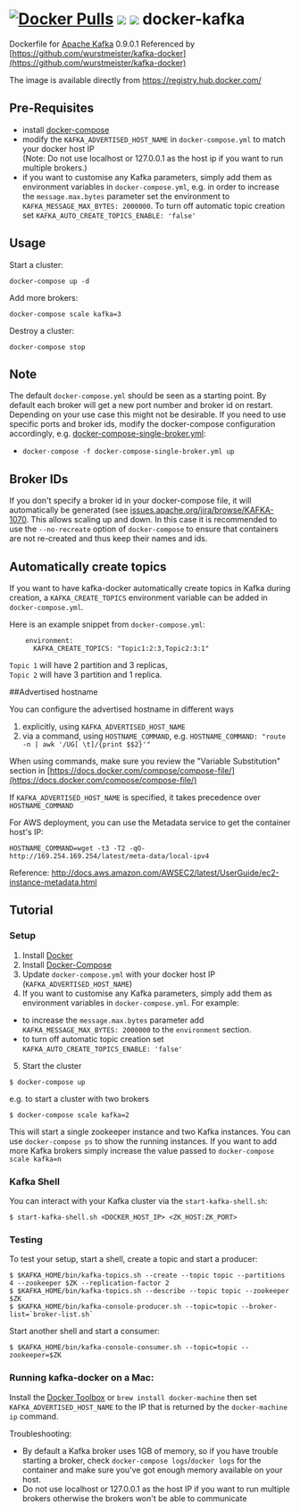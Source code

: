 [![Docker Pulls](https://img.shields.io/docker/pulls/enow/kafka.svg)](https://hub.docker.com/r/enow/kafka/)
[![](https://images.microbadger.com/badges/image/enow/kafka.svg)](https://hub.docker.com/r/enow/kafka/)
[![](https://images.microbadger.com/badges/version/enow/kafka.svg)](https://hub.docker.com/r/enow/kafka/)
docker-kafka
============
Dockerfile for [Apache Kafka](http://kafka.apache.org/) 0.9.0.1 Referenced by [https://github.com/wurstmeister/kafka-docker](https://github.com/wurstmeister/kafka-docker)

The image is available directly from https://registry.hub.docker.com/

## Pre-Requisites

- install [docker-compose](https://docs.docker.com/compose/install/)
- modify the ```KAFKA_ADVERTISED_HOST_NAME``` in ```docker-compose.yml``` to match your docker host IP <br/>
(Note: Do not use localhost or 127.0.0.1 as the host ip if you want to run multiple brokers.)
- if you want to customise any Kafka parameters, simply add them as environment variables in ```docker-compose.yml```, e.g. in order to increase the ```message.max.bytes``` parameter set the environment to ```KAFKA_MESSAGE_MAX_BYTES: 2000000```. To turn off automatic topic creation set ```KAFKA_AUTO_CREATE_TOPICS_ENABLE: 'false'```

## Usage

Start a cluster:

    docker-compose up -d

Add more brokers:

    docker-compose scale kafka=3

Destroy a cluster:

    docker-compose stop

## Note

The default ```docker-compose.yml``` should be seen as a starting point. By default each broker will get a new port number and broker id on restart. Depending on your use case this might not be desirable. If you need to use specific ports and broker ids, modify the docker-compose configuration accordingly, e.g. [docker-compose-single-broker.yml](https://github.com/Writtic/docker-kafka/blob/master/docker-compose-single-broker.yml):

- ```docker-compose -f docker-compose-single-broker.yml up```

## Broker IDs

If you don't specify a broker id in your docker-compose file, it will automatically be generated (see [issues.apache.org/jira/browse/KAFKA-1070](https://issues.apache.org/jira/browse/KAFKA-1070). This allows scaling up and down. In this case it is recommended to use the ```--no-recreate``` option of ```docker-compose``` to ensure that containers are not re-created and thus keep their names and ids.


## Automatically create topics

If you want to have kafka-docker automatically create topics in Kafka during
creation, a ```KAFKA_CREATE_TOPICS``` environment variable can be
added in ```docker-compose.yml```.

Here is an example snippet from ```docker-compose.yml```:

        environment:
          KAFKA_CREATE_TOPICS: "Topic1:2:3,Topic2:3:1"

```Topic 1``` will have 2 partition and 3 replicas, <br/>```Topic 2``` will have 3 partition and 1 replica.

##Advertised hostname

You can configure the advertised hostname in different ways

1. explicitly, using ```KAFKA_ADVERTISED_HOST_NAME```
2. via a command, using ```HOSTNAME_COMMAND```, e.g. ```HOSTNAME_COMMAND: "route -n | awk '/UG[ \t]/{print $$2}'"```

When using commands, make sure you review the "Variable Substitution" section in [https://docs.docker.com/compose/compose-file/](https://docs.docker.com/compose/compose-file/)

If ```KAFKA_ADVERTISED_HOST_NAME``` is specified, it takes precedence over ```HOSTNAME_COMMAND```

For AWS deployment, you can use the Metadata service to get the container host's IP:
```
HOSTNAME_COMMAND=wget -t3 -T2 -qO-  http://169.254.169.254/latest/meta-data/local-ipv4
```
Reference: http://docs.aws.amazon.com/AWSEC2/latest/UserGuide/ec2-instance-metadata.html

## Tutorial

### Setup

1. Install [Docker](https://docs.docker.com/docker-for-mac/#h_installation)
2. Install [Docker-Compose](https://docs.docker.com/compose/install/)
3. Update ```docker-compose.yml``` with your docker host IP (```KAFKA_ADVERTISED_HOST_NAME```)
4. If you want to customise any Kafka parameters, simply add them as environment variables in ```docker-compose.yml```.
For example:
  - to increase the ```message.max.bytes``` parameter add ```KAFKA_MESSAGE_MAX_BYTES: 2000000``` to the ```environment``` section.
  - to turn off automatic topic creation set ```KAFKA_AUTO_CREATE_TOPICS_ENABLE: 'false'```
5. Start the cluster
```
$ docker-compose up
```
e.g. to start a cluster with two brokers
```
$ docker-compose scale kafka=2
```
This will start a single zookeeper instance and two Kafka instances. You can use ```docker-compose ps``` to show the running instances. If you want to add more Kafka brokers simply increase the value passed to ```docker-compose scale kafka=n```

### Kafka Shell

You can interact with your Kafka cluster via the ```start-kafka-shell.sh```:
```
$ start-kafka-shell.sh <DOCKER_HOST_IP> <ZK_HOST:ZK_PORT>
```

### Testing
To test your setup, start a shell, create a topic and start a producer:

    $ $KAFKA_HOME/bin/kafka-topics.sh --create --topic topic --partitions 4 --zookeeper $ZK --replication-factor 2
    $ $KAFKA_HOME/bin/kafka-topics.sh --describe --topic topic --zookeeper $ZK
    $ $KAFKA_HOME/bin/kafka-console-producer.sh --topic=topic --broker-list=`broker-list.sh`

Start another shell and start a consumer:

    $ $KAFKA_HOME/bin/kafka-console-consumer.sh --topic=topic --zookeeper=$ZK

### Running kafka-docker on a Mac:
Install the [Docker Toolbox](https://www.docker.com/products/docker-toolbox) or ```brew install docker-machine``` then set ```KAFKA_ADVERTISED_HOST_NAME``` to the IP that is returned by the ```docker-machine ip``` command.

Troubleshooting:
- By default a Kafka broker uses 1GB of memory, so if you have trouble starting a broker, check ```docker-compose logs```/```docker logs``` for the container and make sure you've got enough memory available on your host.
- Do not use localhost or 127.0.0.1 as the host IP if you want to run multiple brokers otherwise the brokers won't be able to communicate

